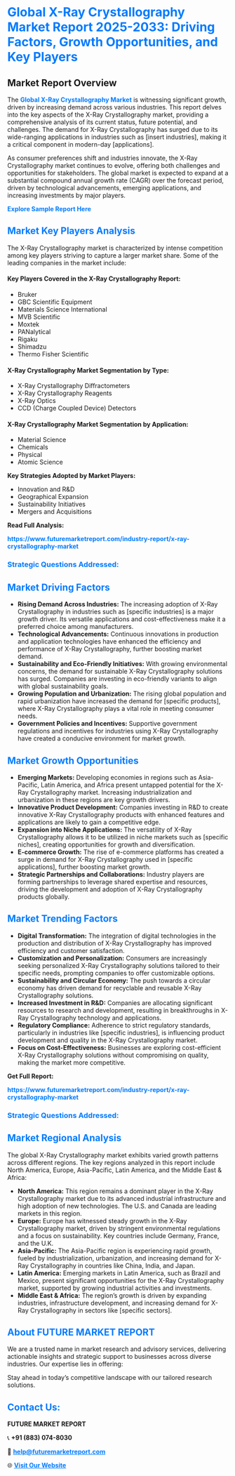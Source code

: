 <h1 style="color: #007BFF;">Global X-Ray Crystallography Market Report 2025-2033: Driving Factors, Growth Opportunities, and Key Players</h1>

<section id="overview">
<h2>Market Report Overview</h2>
<p>The <a href="https://www.futuremarketreport.com/industry-report/x-ray-crystallography-market" style="color: #007BFF; text-decoration: none;"><strong>Global X-Ray Crystallography Market</strong></a> is witnessing significant growth, driven by increasing demand across various industries. This report delves into the key aspects of the X-Ray Crystallography market, providing a comprehensive analysis of its current status, future potential, and challenges. The demand for X-Ray Crystallography has surged due to its wide-ranging applications in industries such as [insert industries], making it a critical component in modern-day [applications].</p>
<p>As consumer preferences shift and industries innovate, the X-Ray Crystallography market continues to evolve, offering both challenges and opportunities for stakeholders. The global market is expected to expand at a substantial compound annual growth rate (CAGR) over the forecast period, driven by technological advancements, emerging applications, and increasing investments by major players.</p>
</section>

<section id="overview">
<p><a href="https://www.futuremarketreport.com/request-sample/reportId=105528" style="color: #007BFF; text-decoration: none;"><strong>Explore Sample Report Here</strong></a></p>
</section>

<section id="key-players">
<h2 style="color: #007BFF;">Market Key Players Analysis</h2>
<p>The X-Ray Crystallography market is characterized by intense competition among key players striving to capture a larger market share. Some of the leading companies in the market include:</p>
<h4>Key Players Covered in the X-Ray Crystallography Report:</h4>
<ul><li>Bruker</li><li>GBC Scientific Equipment</li><li>Materials Science International</li><li>MVB Scientific</li><li>Moxtek</li><li>PANalytical</li><li>Rigaku</li><li>Shimadzu</li><li>Thermo Fisher Scientific</li></ul>
<h4>X-Ray Crystallography Market Segmentation by Type:</h4>
<ul><li>X-Ray Crystallography Diffractometers</li><li>X-Ray Crystallography Reagents</li><li>X-Ray Optics</li><li>CCD (Charge Coupled Device) Detectors</li></ul>

<h4>X-Ray Crystallography Market Segmentation by Application:</h4>
<ul><li>Material Science</li><li>Chemicals</li><li>Physical</li><li>Atomic Science</li></ul>
<p><strong>Key Strategies Adopted by Market Players:</strong></p>
<ul>
<li>Innovation and R&D</li>
<li>Geographical Expansion</li>
<li>Sustainability Initiatives</li>
<li>Mergers and Acquisitions</li>
</ul>
</section>

<section>
<p><strong>Read Full Analysis: </strong></p><a href="https://www.futuremarketreport.com/industry-report/x-ray-crystallography-market" style="color: #007BFF; text-decoration: none;"><strong>https://www.futuremarketreport.com/industry-report/x-ray-crystallography-market</strong></a>
<h3 style="color: #007BFF;">Strategic Questions Addressed:</h3>
</section>

<section id="driving-factors">
<h2 style="color: #007BFF;">Market Driving Factors</h2>
<ul>
<li><strong>Rising Demand Across Industries:</strong> The increasing adoption of X-Ray Crystallography in industries such as [specific industries] is a major growth driver. Its versatile applications and cost-effectiveness make it a preferred choice among manufacturers.</li>
<li><strong>Technological Advancements:</strong> Continuous innovations in production and application technologies have enhanced the efficiency and performance of X-Ray Crystallography, further boosting market demand.</li>
<li><strong>Sustainability and Eco-Friendly Initiatives:</strong> With growing environmental concerns, the demand for sustainable X-Ray Crystallography solutions has surged. Companies are investing in eco-friendly variants to align with global sustainability goals.</li>
<li><strong>Growing Population and Urbanization:</strong> The rising global population and rapid urbanization have increased the demand for [specific products], where X-Ray Crystallography plays a vital role in meeting consumer needs.</li>
<li><strong>Government Policies and Incentives:</strong> Supportive government regulations and incentives for industries using X-Ray Crystallography have created a conducive environment for market growth.</li>
</ul>
</section>

<section id="growth-opportunities">
<h2 style="color: #007BFF;">Market Growth Opportunities</h2>
<ul>
<li><strong>Emerging Markets:</strong> Developing economies in regions such as Asia-Pacific, Latin America, and Africa present untapped potential for the X-Ray Crystallography market. Increasing industrialization and urbanization in these regions are key growth drivers.</li>
<li><strong>Innovative Product Development:</strong> Companies investing in R&D to create innovative X-Ray Crystallography products with enhanced features and applications are likely to gain a competitive edge.</li>
<li><strong>Expansion into Niche Applications:</strong> The versatility of X-Ray Crystallography allows it to be utilized in niche markets such as [specific niches], creating opportunities for growth and diversification.</li>
<li><strong>E-commerce Growth:</strong> The rise of e-commerce platforms has created a surge in demand for X-Ray Crystallography used in [specific applications], further boosting market growth.</li>
<li><strong>Strategic Partnerships and Collaborations:</strong> Industry players are forming partnerships to leverage shared expertise and resources, driving the development and adoption of X-Ray Crystallography products globally.</li>
</ul>
</section>

<section id="trending-factors">
<h2 style="color: #007BFF;">Market Trending Factors</h2>
<ul>
<li><strong>Digital Transformation:</strong> The integration of digital technologies in the production and distribution of X-Ray Crystallography has improved efficiency and customer satisfaction.</li>
<li><strong>Customization and Personalization:</strong> Consumers are increasingly seeking personalized X-Ray Crystallography solutions tailored to their specific needs, prompting companies to offer customizable options.</li>
<li><strong>Sustainability and Circular Economy:</strong> The push towards a circular economy has driven demand for recyclable and reusable X-Ray Crystallography solutions.</li>
<li><strong>Increased Investment in R&D:</strong> Companies are allocating significant resources to research and development, resulting in breakthroughs in X-Ray Crystallography technology and applications.</li>
<li><strong>Regulatory Compliance:</strong> Adherence to strict regulatory standards, particularly in industries like [specific industries], is influencing product development and quality in the X-Ray Crystallography market.</li>
<li><strong>Focus on Cost-Effectiveness:</strong> Businesses are exploring cost-efficient X-Ray Crystallography solutions without compromising on quality, making the market more competitive.</li>
</ul>
</section>

<section>
<p><strong>Get Full Report: </strong></p><a href="https://www.futuremarketreport.com/industry-report/x-ray-crystallography-market" style="color: #007BFF; text-decoration: none;"><strong>https://www.futuremarketreport.com/industry-report/x-ray-crystallography-market</strong></a>
<h3 style="color: #007BFF;">Strategic Questions Addressed:</h3>
</section>


<section id="regional-analysis">
<h2 style="color: #007BFF;">Market Regional Analysis</h2>
<p>The global X-Ray Crystallography market exhibits varied growth patterns across different regions. The key regions analyzed in this report include North America, Europe, Asia-Pacific, Latin America, and the Middle East & Africa:</p>
<ul>
<li><strong>North America:</strong> This region remains a dominant player in the X-Ray Crystallography market due to its advanced industrial infrastructure and high adoption of new technologies. The U.S. and Canada are leading markets in this region.</li>
<li><strong>Europe:</strong> Europe has witnessed steady growth in the X-Ray Crystallography market, driven by stringent environmental regulations and a focus on sustainability. Key countries include Germany, France, and the U.K.</li>
<li><strong>Asia-Pacific:</strong> The Asia-Pacific region is experiencing rapid growth, fueled by industrialization, urbanization, and increasing demand for X-Ray Crystallography in countries like China, India, and Japan.</li>
<li><strong>Latin America:</strong> Emerging markets in Latin America, such as Brazil and Mexico, present significant opportunities for the X-Ray Crystallography market, supported by growing industrial activities and investments.</li>
<li><strong>Middle East & Africa:</strong> The region’s growth is driven by expanding industries, infrastructure development, and increasing demand for X-Ray Crystallography in sectors like [specific sectors].</li>
</ul>
</section>

<footer>
<h2 style="color: #007BFF;">About FUTURE MARKET REPORT</h2>
<p>We are a trusted name in market research and advisory services, delivering actionable insights and strategic support to businesses across diverse industries. Our expertise lies in offering:</p>

<p>Stay ahead in today’s competitive landscape with our tailored research solutions.</p>

<h2 style="color: #007BFF;">Contact Us:</h2>
<p><strong>FUTURE MARKET REPORT</strong></p>
<p>📞 <strong>+91 (883) 074-8030</strong></p>
<p>📧 <strong><a href="mailto:help@futuremarketreport.com" style="color: #007BFF;">help@futuremarketreport.com</a></strong></p>
<p>🌐 <strong><a href="https://www.futuremarketreport.com/" style="color: #007BFF;">Visit Our Website</a></strong></p>
</footer>